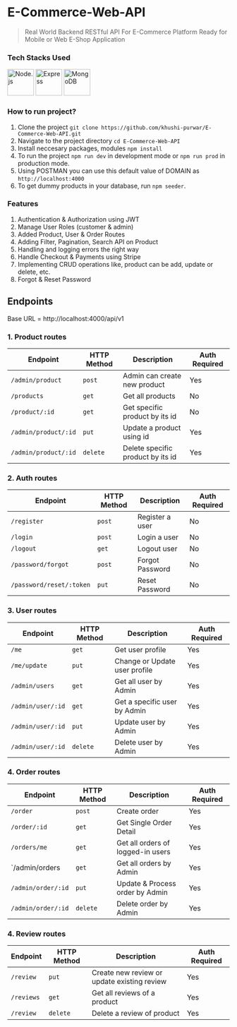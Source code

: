 # E-Commerce-Web-API
>Real World Backend RESTful API For E-Commerce Platform Ready for Mobile or Web E-Shop Application

### Tech Stacks Used
<a href="https://nodejs.org/" title="Node.js"><img src="https://github.com/get-icon/geticon/raw/master/icons/nodejs-icon.svg" alt="Node.js" width="60px" height="60px"></a>
<a href="https://expressjs.com/" title="Express"><img src="https://github.com/get-icon/geticon/raw/master/icons/express.svg" alt="Express" width="60px" height="60px"></a>
<a href="https://www.mongodb.org/" title="MongoDB"><img src="https://github.com/get-icon/geticon/raw/master/icons/mongodb-icon.svg" alt="MongoDB" width="60px" height="60px"></a>

### How to run project?

1. Clone the project `git clone https://github.com/khushi-purwar/E-Commerce-Web-API.git`
2. Navigate to the project directory `cd E-Commerce-Web-API`
3. Install neccesary packages, modules `npm install`
4. To run the project `npm run dev` in development mode or `npm run prod` in production mode.
5. Using POSTMAN you can use this default value of DOMAIN as `http://localhost:4000`
6. To get dummy products in your database, run `npm seeder`.


### Features
1. Authentication & Authorization using JWT
2. Manage User Roles (customer & admin)
3. Added Product, User & Order Routes
4. Adding Filter, Pagination, Search API on Product
5. Handling and logging errors the right way
6. Handle Checkout & Payments using Stripe
7. Implementing CRUD operations like, product can be add, update or delete, etc.
8. Forgot & Reset Password

## Endpoints
Base URL = http://localhost:4000/api/v1

### 1. Product routes

|Endpoint |HTTP Method | Description | Auth Required |
| --- | --- | --- | --- |
| `/admin/product` |`post` |Admin can create new product | Yes |
| `/products` | `get` | Get all products | No|
| `/product/:id` |`get` | Get specific product by its id | No |
| `/admin/product/:id` |`put` | Update a product using id | Yes |
| `/admin/product/:id` |`delete` | Delete specific product by its id | Yes |

### 2. Auth routes

|Endpoint |HTTP Method | Description | Auth Required |
| --- | --- | --- | --- |
| `/register` |`post` |Register a user | No |
| `/login` |`post` |Login a user | No |
| `/logout` |`get` |Logout user | No |
| `/password/forgot` |`post` |Forgot Password | No |
| `/password/reset/:token` |`put` |Reset Password | No |

### 3. User routes

|Endpoint |HTTP Method | Description | Auth Required |
| --- | --- | --- | --- |
| `/me` |`get` |Get user profile | Yes |
| `/me/update` |`put` |Change or Update user profile | Yes |
| `/admin/users` |`get` |Get all user by Admin | Yes |
| `/admin/user/:id` |`get` |Get a specific user by Admin | Yes |
| `/admin/user/:id` |`put` |Update user by Admin | Yes |
| `/admin/user/:id` |`delete` |Delete user by Admin | Yes |

### 4. Order routes

|Endpoint |HTTP Method | Description | Auth Required |
| --- | --- | --- | --- |
| `/order` |`post` |Create order | Yes |
| `/order/:id` |`get` |Get Single Order Detail | Yes |
| `/orders/me` |`get` |Get all orders of logged-in users | Yes |
| `/admin/orders |`get` |Get all orders by Admin | Yes |
| `/admin/order/:id` |`put` |Update & Process order by Admin | Yes |
| `/admin/order/:id` |`delete` |Delete order by Admin | Yes |


### 4. Review routes

|Endpoint |HTTP Method | Description | Auth Required |
| --- | --- | --- | --- |
| `/review` |`put` |Create new review or update existing review | Yes |
| `/reviews` |`get` |Get all reviews of a product | Yes |
| `/review` |`delete` |Delete a review of product | Yes |
